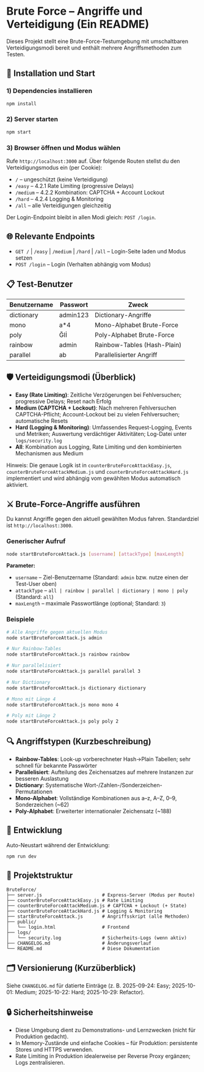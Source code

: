 # Brute Force – Angriffe und Verteidigung (Ein README)

Dieses Projekt stellt eine Brute-Force-Testumgebung mit umschaltbaren Verteidigungsmodi bereit und enthält mehrere Angriffsmethoden zum Testen.

## 🚀 Installation und Start

### 1) Dependencies installieren
```bash
npm install
```

### 2) Server starten
```bash
npm start
```

### 3) Browser öffnen und Modus wählen
Rufe `http://localhost:3000` auf. Über folgende Routen stellst du den Verteidigungsmodus ein (per Cookie):

- `/` – ungeschützt (keine Verteidigung)
- `/easy` – 4.2.1 Rate Limiting (progressive Delays)
- `/medium` – 4.2.2 Kombination: CAPTCHA + Account Lockout
- `/hard` – 4.2.4 Logging & Monitoring
- `/all` – alle Verteidigungen gleichzeitig

Der Login-Endpoint bleibt in allen Modi gleich: `POST /login`.

## 🌐 Relevante Endpoints

- `GET /` | `/easy` | `/medium` | `/hard` | `/all` – Login-Seite laden und Modus setzen
- `POST /login` – Login (Verhalten abhängig vom Modus)

## 📋 Test-Benutzer

| Benutzername | Passwort | Zweck |
|-------------|----------|-------|
| dictionary  | admin123 | Dictionary-Angriffe |
| mono        | a*4      | Mono-Alphabet Brute-Force |
| poly        | ĞIİ      | Poly-Alphabet Brute-Force |
| rainbow     | admin    | Rainbow-Tables (Hash-Plain) |
| parallel    | ab       | Parallelisierter Angriff |

## 🛡️ Verteidigungsmodi (Überblick)

- **Easy (Rate Limiting)**: Zeitliche Verzögerungen bei Fehlversuchen; progressive Delays; Reset nach Erfolg
- **Medium (CAPTCHA + Lockout)**: Nach mehreren Fehlversuchen CAPTCHA-Pflicht; Account-Lockout bei zu vielen Fehlversuchen; automatische Resets
- **Hard (Logging & Monitoring)**: Umfassendes Request-Logging, Events und Metriken; Auswertung verdächtiger Aktivitäten; Log-Datei unter `logs/security.log`
- **All**: Kombination aus Logging, Rate Limiting und den kombinierten Mechanismen aus Medium

Hinweis: Die genaue Logik ist in `counterBruteForceAttackEasy.js`, `counterBruteForceAttackMedium.js` und `counterBruteForceAttackHard.js` implementiert und wird abhängig vom gewählten Modus automatisch aktiviert.

## ⚔️ Brute-Force-Angriffe ausführen

Du kannst Angriffe gegen den aktuell gewählten Modus fahren. Standardziel ist `http://localhost:3000`.

### Generischer Aufruf
```bash
node startBruteForceAttack.js [username] [attackType] [maxLength]
```

**Parameter:**
- `username` – Ziel-Benutzername (Standard: `admin` bzw. nutze einen der Test-User oben)
- `attackType` – `all | rainbow | parallel | dictionary | mono | poly` (Standard: `all`)
- `maxLength` – maximale Passwortlänge (optional; Standard: `3`)

### Beispiele
```bash
# Alle Angriffe gegen aktuellen Modus
node startBruteForceAttack.js admin

# Nur Rainbow-Tables
node startBruteForceAttack.js rainbow rainbow

# Nur parallelisiert
node startBruteForceAttack.js parallel parallel 3

# Nur Dictionary
node startBruteForceAttack.js dictionary dictionary

# Mono mit Länge 4
node startBruteForceAttack.js mono mono 4

# Poly mit Länge 2
node startBruteForceAttack.js poly poly 2
```

## 🔍 Angriffstypen (Kurzbeschreibung)

- **Rainbow-Tables**: Look-up vorberechneter Hash→Plain Tabellen; sehr schnell für bekannte Passwörter
- **Parallelisiert**: Aufteilung des Zeichensatzes auf mehrere Instanzen zur besseren Auslastung
- **Dictionary**: Systematische Wort-/Zahlen-/Sonderzeichen-Permutationen
- **Mono-Alphabet**: Vollständige Kombinationen aus a–z, A–Z, 0–9, Sonderzeichen (~62)
- **Poly-Alphabet**: Erweiterter internationaler Zeichensatz (~188)

## 🔧 Entwicklung

Auto-Neustart während der Entwicklung:
```bash
npm run dev
```

## 📁 Projektstruktur

```
BruteForce/
├── server.js                      # Express-Server (Modus per Route)
├── counterBruteForceAttackEasy.js # Rate Limiting
├── counterBruteForceAttackMedium.js # CAPTCHA + Lockout (+ State)
├── counterBruteForceAttackHard.js # Logging & Monitoring
├── startBruteForceAttack.js       # Angriffsskript (alle Methoden)
├── public/
│   └── login.html                 # Frontend
├── logs/
│   └── security.log               # Sicherheits-Logs (wenn aktiv)
├── CHANGELOG.md                   # Änderungsverlauf
└── README.md                      # Diese Dokumentation
```

## 🗂️ Versionierung (Kurzüberblick)

Siehe `CHANGELOG.md` für datierte Einträge (z. B. 2025-09-24: Easy; 2025-10-01: Medium; 2025-10-22: Hard; 2025-10-29: Refactor).

## 🔒 Sicherheitshinweise

- Diese Umgebung dient zu Demonstrations- und Lernzwecken (nicht für Produktion gedacht).
- In Memory-Zustände und einfache Cookies – für Produktion: persistente Stores und HTTPS verwenden.
- Rate Limiting in Produktion idealerweise per Reverse Proxy ergänzen; Logs zentralisieren.
